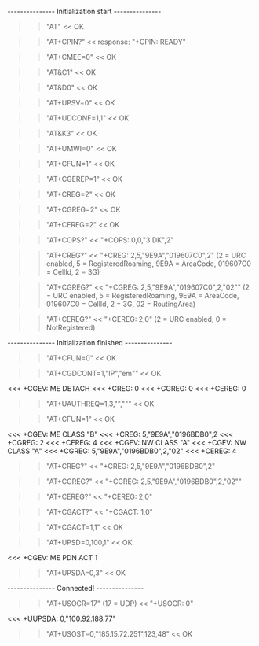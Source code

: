 --------------- Initialization start ---------------

<!-- Check that modem responds -->
>> "AT"
<< OK

<!-- Check SIM Pin code -->
>> "AT+CPIN?"
<< response: "+CPIN: READY"

<!-- Disable verbose logging (ATAT doesn't support verbose) -->
>> "AT+CMEE=0"
<< OK

<!-- Setup DCD pin behaviour -->
>> "AT&C1"
<< OK

<!-- Ignore DTR pin behaviour -->
>> "AT&D0"
<< OK

<!-- Switch off UART power saving -->
>> "AT+UPSV=0"
<< OK

<!-- Set data communication in HEX mode -->
>> "AT+UDCONF=1,1"
<< OK

<!-- Enable RTS/CTS Flow control -->
>> "AT&K3"
<< OK

<!-- Disable "Message waiting indications" (voice-mail) -->
>> "AT+UMWI=0"
<< OK

<!-- Put the module in full mode -->
>> "AT+CFUN=1"
<< OK

<!-- Discard Packet domain event reporting for now -->
>> "AT+CGEREP=1"
<< OK

<!-- Enable 2G/3G/4G registration events -->
>> "AT+CREG=2"
<< OK

<!-- Enable 2G/3G registration events -->
>> "AT+CGREG=2"
<< OK

<!-- Enable 4G registration events -->
>> "AT+CEREG=2"
<< OK

<!-- Check operator selection -->
>> "AT+COPS?"
<< "+COPS: 0,0,"3 DK",2"

<!-- Check 2G/3G/4G registration -->
>> "AT+CREG?"
<< "+CREG: 2,5,"9E9A","019607C0",2"         (2 = URC enabled, 5 = RegisteredRoaming, 9E9A = AreaCode, 019607C0 = CellId, 2 = 3G)

<!-- Check 2G/3G registration -->
>> "AT+CGREG?"
<< "+CGREG: 2,5,"9E9A","019607C0",2,"02""   (2 = URC enabled, 5 = RegisteredRoaming, 9E9A = AreaCode, 019607C0 = CellId, 2 = 3G, 02 = RoutingArea)

<!-- Check 4G registration -->
>> "AT+CEREG?"
<< "+CEREG: 2,0"                            (2 = URC enabled, 0 = NotRegistered)

--------------- Initialization finished ---------------

<!-- Set the module in minimal mode -->
>> "AT+CFUN=0"
<< OK

<!-- Setup APN settings for Emnify -->
>> "AT+CGDCONT=1,"IP","em""
<< OK

<<< +CGEV: ME DETACH
<<< +CREG: 0
<<< +CGREG: 0
<<< +CEREG: 0

<!-- Setup network authentication (no username/password) -->
>> "AT+UAUTHREQ=1,3,"","""
<< OK

<!-- Put the module in full mode -->
>> "AT+CFUN=1"
<< OK

<<< +CGEV: ME CLASS "B"
<<< +CREG: 5,"9E9A","0196BDB0",2
<<< +CGREG: 2
<<< +CEREG: 4
<<< +CGEV: NW CLASS "A"
<<< +CGEV: NW CLASS "A"
<<< +CGREG: 5,"9E9A","0196BDB0",2,"02"
<<< +CEREG: 4

<!-- Check 2G/3G/4G registration -->
>> "AT+CREG?"
<< "+CREG: 2,5,"9E9A","0196BDB0",2"

<!-- Check 2G/3G registration -->
>> "AT+CGREG?"
<< "+CGREG: 2,5,"9E9A","0196BDB0",2,"02""

<!-- Check 4G registration -->
>> "AT+CEREG?"
<< "+CEREG: 2,0"

<!-- Check PDP Context activation -->
>> "AT+CGACT?"
<< "+CGACT: 1,0"

<!-- Activate PDP Context -->
>> "AT+CGACT=1,1"
<< OK

<!-- Link internal IP stack to PDP context -->
>> "AT+UPSD=0,100,1"
<< OK

<<< +CGEV: ME PDN ACT 1

<!-- Activate internal IP stack -->
>> "AT+UPSDA=0,3"
<< OK

--------------- Connected! ---------------

<!-- Create UDP socket -->
>> "AT+USOCR=17"                            (17 = UDP)
<< "+USOCR: 0"

<<< +UUPSDA: 0,"100.92.188.77"

<!-- Connect UDP socket -->
>> "AT+USOST=0,"185.15.72.251",123,48"
<< OK
